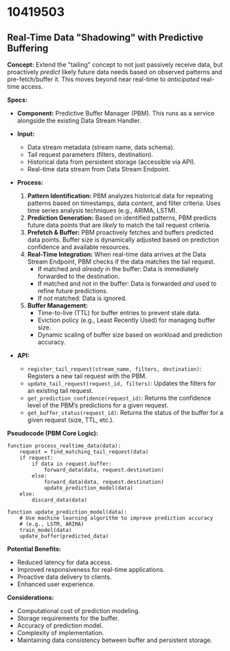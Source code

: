# 10419503

## Real-Time Data "Shadowing" with Predictive Buffering

**Concept:** Extend the "tailing" concept to not just passively receive data, but proactively *predict* likely future data needs based on observed patterns and pre-fetch/buffer it. This moves beyond near real-time to *anticipated* real-time access.

**Specs:**

*   **Component:** Predictive Buffer Manager (PBM). This runs as a service alongside the existing Data Stream Handler.
*   **Input:**
    *   Data stream metadata (stream name, data schema).
    *   Tail request parameters (filters, destination).
    *   Historical data from persistent storage (accessible via API).
    *   Real-time data stream from Data Stream Endpoint.
*   **Process:**
    1.  **Pattern Identification:** PBM analyzes historical data for repeating patterns based on timestamps, data content, and filter criteria. Uses time series analysis techniques (e.g., ARIMA, LSTM).
    2.  **Prediction Generation:** Based on identified patterns, PBM predicts future data points that are *likely* to match the tail request criteria.
    3.  **Prefetch & Buffer:** PBM proactively fetches and buffers predicted data points. Buffer size is dynamically adjusted based on prediction confidence and available resources.
    4.  **Real-Time Integration:** When real-time data arrives at the Data Stream Endpoint, PBM checks if the data matches the tail request.
        *   If matched and *already* in the buffer: Data is immediately forwarded to the destination.
        *   If matched and *not* in the buffer: Data is forwarded *and* used to refine future predictions.
        *   If *not* matched: Data is ignored.
    5.  **Buffer Management:**
        *   Time-to-live (TTL) for buffer entries to prevent stale data.
        *   Eviction policy (e.g., Least Recently Used) for managing buffer size.
        *   Dynamic scaling of buffer size based on workload and prediction accuracy.

*   **API:**
    *   `register_tail_request(stream_name, filters, destination)`: Registers a new tail request with the PBM.
    *   `update_tail_request(request_id, filters)`: Updates the filters for an existing tail request.
    *   `get_prediction_confidence(request_id)`: Returns the confidence level of the PBM’s predictions for a given request.
    *   `get_buffer_status(request_id)`: Returns the status of the buffer for a given request (size, TTL, etc.).

**Pseudocode (PBM Core Logic):**

```
function process_realtime_data(data):
    request = find_matching_tail_request(data)
    if request:
        if data in request.buffer:
            forward_data(data, request.destination)
        else:
            forward_data(data, request.destination)
            update_prediction_model(data)
    else:
        discard_data(data)

function update_prediction_model(data):
    # Use machine learning algorithm to improve prediction accuracy
    # (e.g., LSTM, ARIMA)
    train_model(data)
    update_buffer(predicted_data)
```

**Potential Benefits:**

*   Reduced latency for data access.
*   Improved responsiveness for real-time applications.
*   Proactive data delivery to clients.
*   Enhanced user experience.

**Considerations:**

*   Computational cost of prediction modeling.
*   Storage requirements for the buffer.
*   Accuracy of prediction model.
*   Complexity of implementation.
*   Maintaining data consistency between buffer and persistent storage.